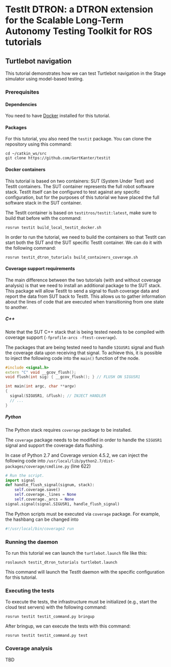 TestIt DTRON: a DTRON extension for the Scalable Long-Term Autonomy Testing Toolkit for ROS tutorials
=====================================================================================================

## Turtlebot navigation
This tutorial demonstrates how we can test Turtlebot navigation in the Stage simulator using model-based testing.
### Prerequisites
#### Dependencies
You need to have [Docker](https://www.docker.com/) installed for this tutorial.
#### Packages
For this tutorial, you also need the `testit` package. You can clone the repository using this command:
```
cd ~/catkin_ws/src
git clone https://github.com/GertKanter/testit
```
#### Docker containers
This tutorial is based on two containers: SUT (System Under Test) and TestIt containers. The SUT container represents the full robot software stack. TestIt itself can be configured to test against any specific configuration, but for the purposes of this tutorial we have placed the full software stack in the SUT container.

The TestIt container is based on `testitros/testit:latest`, make sure to build that before with the command:
```
rosrun testit build_local_testit_docker.sh
```
In order to run the tutorial, we need to build the containers so that TestIt can start both the SUT and the SUT specific TestIt container. We can do it with the following command:
```
rosrun testit_dtron_tutorials build_containers_coverage.sh
```
#### Coverage support requirements
The main difference between the two tutorials (with and without coverage analysis) is that we need to install an additional package to the SUT stack. This package will allow TestIt to send a signal to flush coverage data and report the data from SUT back to TestIt. This allows us to gather information about the lines of code that are executed when transitioning from one state to another.
##### C++
Note that the SUT C++ stack that is being tested needs to be compiled with coverage support (`-fprofile-arcs -ftest-coverage`).

The packages that are being tested need to handle `SIGUSR1` signal and flush the coverage data upon receiving that signal.
To achieve this, it is possible to inject the following code into the `main()` function of the node.
```cpp
#include <signal.h>
extern "C" void __gcov_flush();
void flush(int sig) { __gcov_flush(); } // FLUSH ON SIGUSR1

int main(int argc, char **argv)
{
  signal(SIGUSR1, &flush); // INJECT HANDLER
  // ...
}
```
##### Python
The Python stack requires `coverage` package to be installed.

The `coverage` package needs to be modified in order to handle the `SIGUSR1` signal and support the coverage data flushing.

In case of Python 2.7 and Coverage version 4.5.2, we can inject the following code into `/usr/local/lib/python2.7/dist-packages/coverage/cmdline.py` (line 622)
```py
# Run the script.
import signal
def handle_flush_signal(signum, stack):
    self.coverage.save()
    self.coverage._lines = None
    self.coverage._arcs = None
signal.signal(signal.SIGUSR1, handle_flush_signal)
```

The Python scripts must be executed via `coverage` package. For example, the hashbang can be changed into
```bash
#!/usr/local/bin/coverage2 run
```

### Running the daemon
To run this tutorial we can launch the `turtlebot.launch` file like this:
```
roslaunch testit_dtron_tutorials turtlebot.launch
```
This command will launch the TestIt daemon with the specific configuration for this tutorial.
### Executing the tests
To execute the tests, the infrastructure must be initialized (e.g., start the cloud test servers) with the following command:
```
rosrun testit testit_command.py bringup
```
After bringup, we can execute the tests with this command:
```
rosrun testit testit_command.py test
```
### Coverage analysis
TBD
